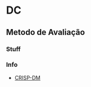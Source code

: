 # DC

## Metodo de Avaliação


### Stuff


### Info

* [CRISP-DM](https://en.wikipedia.org/wiki/Cross-industry_standard_process_for_data_mining)


